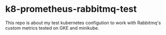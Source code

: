 # k8-prometheus-rabbitmq-test

This repo is about my test kubernetes configution to work with Rabbitmq's custom metrics tested on GKE and minikube.
